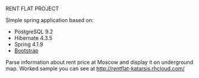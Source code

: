 RENT FLAT PROJECT

Simple spring application based on:

- PostgreSQL 9.2
- Hibernate 4.3.5
- Spring 4.1.9
- [Bootstrap](https://getbootstrap.com)

Parse information about rent price at Moscow and display it on underground map. Worked sample you can see at http://rentflat-katarsis.rhcloud.com/